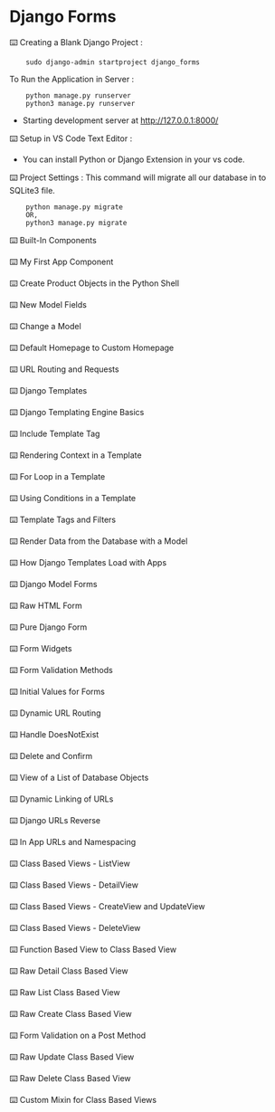 # Django Forms


⌨️  Creating a Blank Django Project :
```
    sudo django-admin startproject django_forms
```
To Run the Application in Server :
```
    python manage.py runserver
    python3 manage.py runserver
```
 * Starting development server at http://127.0.0.1:8000/

⌨️  Setup in VS Code Text Editor :
 * You can install Python or Django Extension in your vs code.

⌨️  Project Settings :
This command will migrate all our database in to SQLite3 file.
```
    python manage.py migrate
    OR,
    python3 manage.py migrate
```

⌨️  Built-In Components

⌨️  My First App Component

⌨️  Create Product Objects in the Python Shell

⌨️  New Model Fields

⌨️  Change a Model

⌨️  Default Homepage to Custom Homepage

⌨️  URL Routing and Requests

⌨️  Django Templates

⌨️  Django Templating Engine Basics

⌨️  Include Template Tag

⌨️  Rendering Context in a Template

⌨️  For Loop in a Template

⌨️  Using Conditions in a Template

⌨️  Template Tags and Filters

⌨️  Render Data from the Database with a Model

⌨️  How Django Templates Load with Apps

⌨️  Django Model Forms

⌨️  Raw HTML Form

⌨️  Pure Django Form

⌨️  Form Widgets

⌨️  Form Validation Methods

⌨️  Initial Values for Forms

⌨️  Dynamic URL Routing

⌨️  Handle DoesNotExist

⌨️  Delete and Confirm

⌨️  View of a List of Database Objects

⌨️  Dynamic Linking of URLs

⌨️  Django URLs Reverse

⌨️  In App URLs and Namespacing

⌨️  Class Based Views - ListView

⌨️  Class Based Views - DetailView

⌨️  Class Based Views - CreateView and UpdateView

⌨️  Class Based Views - DeleteView

⌨️  Function Based View to Class Based View

⌨️  Raw Detail Class Based View

⌨️  Raw List Class Based View

⌨️  Raw Create Class Based View

⌨️  Form Validation on a Post Method

⌨️  Raw Update Class Based View

⌨️  Raw Delete Class Based View

⌨️  Custom Mixin for Class Based Views

